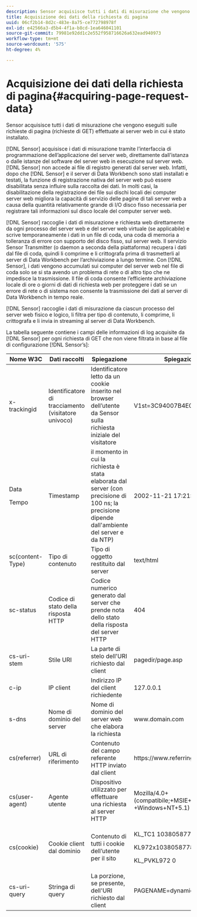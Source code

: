 ```yaml
---
description: Sensor acquisisce tutti i dati di misurazione che vengono eseguiti sulle richieste di pagina (richieste di GET) effettuate ai server web in cui è stato installato.
title: Acquisizione dei dati della richiesta di pagina
uuid: 06cf2b14-8d2c-483e-8a75-ce772798978f
exl-id: e42566a3-d5b4-4f1a-b8cd-1ea646041101
source-git-commit: 79981e92dd1c2e552f958716626a632ead940973
workflow-type: tm+mt
source-wordcount: '575'
ht-degree: 4%

---
```


# Acquisizione dei dati della richiesta di pagina{#acquiring-page-request-data}

Sensor acquisisce tutti i dati di misurazione che vengono eseguiti sulle richieste di pagina (richieste di GET) effettuate ai server web in cui è stato installato.

[!DNL Sensor] acquisisce i dati di misurazione tramite l’interfaccia di programmazione dell’applicazione del server web, direttamente dall’istanza o dalle istanze del software del server web in esecuzione sul server web. [!DNL Sensor] non accede ai file di registro generati dal server web. Infatti, dopo che [!DNL Sensor] e il server di Data Workbench sono stati installati e testati, la funzione di registrazione nativa del server web può essere disabilitata senza influire sulla raccolta dei dati. In molti casi, la disabilitazione della registrazione dei file sui dischi locali dei computer server web migliora la capacità di servizio delle pagine di tali server web a causa della quantità relativamente grande di I/O disco fisso necessaria per registrare tali informazioni sul disco locale del computer server web.

[!DNL Sensor] raccoglie i dati di misurazione e richiesta web direttamente da ogni processo del server web e del server web virtuale (se applicabile) e scrive temporaneamente i dati in un file di coda, una coda di memoria a tolleranza di errore con supporto del disco fisso, sul server web. Il servizio Sensor Transmitter (o daemon a seconda della piattaforma) recupera i dati dal file di coda, quindi li comprime e li crittografa prima di trasmetterli al server di Data Workbench per l’archiviazione a lungo termine. Con [!DNL Sensor], i dati vengono accumulati sui computer del server web nel file di coda solo se si sta avendo un problema di rete o di altro tipo che ne impedisce la trasmissione. Il file di coda consente l’efficiente archiviazione locale di ore o giorni di dati di richiesta web per proteggere i dati se un errore di rete o di sistema non consente la trasmissione dei dati al server di Data Workbench in tempo reale.

[!DNL Sensor] raccoglie i dati di misurazione da ciascun processo del server web fisico e logico, li filtra per tipo di contenuto, li comprime, li crittografa e li invia in streaming al server di Data Workbench.

La tabella seguente contiene i campi delle informazioni di log acquisite da [!DNL Sensor] per ogni richiesta di GET che non viene filtrata in base al file di configurazione [!DNL Sensor’s]:

<table id="table_5F65474150EC41648B35D0B031FB9B15">
 <thead>
  <tr>
   <th colname="col1" class="entry"> Nome W3C </th>
   <th colname="col2" class="entry"> Dati raccolti </th>
   <th colname="col3" class="entry"> Spiegazione </th>
   <th colname="col4" class="entry"> Spiegazione </th>
  </tr>
 </thead>
 <tbody>
  <tr>
   <td colname="col1"> x-trackingid </td>
   <td colname="col2"> Identificatore di tracciamento (visitatore univoco) </td>
   <td colname="col3"> Identificatore letto da un cookie inserito nel browser dell’utente da <span class="wintitle"> Sensor </span> sulla richiesta iniziale del visitatore </td>
   <td colname="col4"> V1st=3C94007B4E01F9C2 </td>
  </tr>
  <tr>
   <td colname="col1"> <p>Data </p> <p>Tempo </p> </td>
   <td colname="col2"> Timestamp </td>
   <td colname="col3"> il momento in cui la richiesta è stata elaborata dal server (con precisione di 100 ns; la precisione dipende dall'ambiente del server e da NTP) </td>
   <td colname="col4"> 2002-11-21 17:21:45.123 </td>
  </tr>
  <tr>
   <td colname="col1"> sc(content-Type) </td>
   <td colname="col2"> Tipo di contenuto </td>
   <td colname="col3"> Tipo di oggetto restituito dal server </td>
   <td colname="col4"> text/html </td>
  </tr>
  <tr>
   <td colname="col1"> sc-status </td>
   <td colname="col2"> Codice di stato della risposta HTTP </td>
   <td colname="col3"> Codice numerico generato dal server che prende nota dello stato della risposta del server HTTP </td>
   <td colname="col4"> 404 </td>
  </tr>
  <tr>
   <td colname="col1"> cs-uri-stem </td>
   <td colname="col2"> Stile URI </td>
   <td colname="col3"> La parte di stelo dell'URI richiesto dal client </td>
   <td colname="col4"> <span class="filepath"> pagedir/page.asp  </span> </td>
  </tr>
  <tr>
   <td colname="col1"> c-ip </td>
   <td colname="col2"> IP client </td>
   <td colname="col3"> Indirizzo IP del client richiedente </td>
   <td colname="col4"> 127.0.0.1 </td>
  </tr>
  <tr>
   <td colname="col1"> s-dns </td>
   <td colname="col2"> Nome di dominio del server </td>
   <td colname="col3"> Nome di dominio del server web che elabora la richiesta </td>
   <td colname="col4"> <span class="filepath"> www.domain.com  </span> </td>
  </tr>
  <tr>
   <td colname="col1"> cs(referrer) </td>
   <td colname="col2"> URL di riferimento </td>
   <td colname="col3"> Contenuto del campo referente HTTP inviato dal client </td>
   <td colname="col4"> <span class="filepath"> https://www.referringsite.com  </span> </td>
  </tr>
  <tr>
   <td colname="col1"> cs(user-agent) </td>
   <td colname="col2"> Agente utente </td>
   <td colname="col3"> Dispositivo utilizzato per effettuare una richiesta al server HTTP </td>
   <td colname="col4"> Mozilla/4.0+(compatibile;+MSIE+6.0; +Windows+NT+5.1) </td>
  </tr>
  <tr>
   <td colname="col1"> cs(cookie) </td>
   <td colname="col2"> Cookie client dal dominio </td>
   <td colname="col3"> Contenuto di tutti i cookie dell’utente per il sito </td>
   <td colname="col4"> <p>KL_TC1 1038058778312 </p> <p>KL972x1038058778312282052 </p> <p>KL_PVKL972 0 </p> </td>
  </tr>
  <tr>
   <td colname="col1"> cs-uri-query </td>
   <td colname="col2"> Stringa di query </td>
   <td colname="col3"> La porzione, se presente, dell'URI richiesto dal client </td>
   <td colname="col4"> PAGENAME=dynamic1&amp;link=3001 </td>
  </tr>
 </tbody>
</table>
